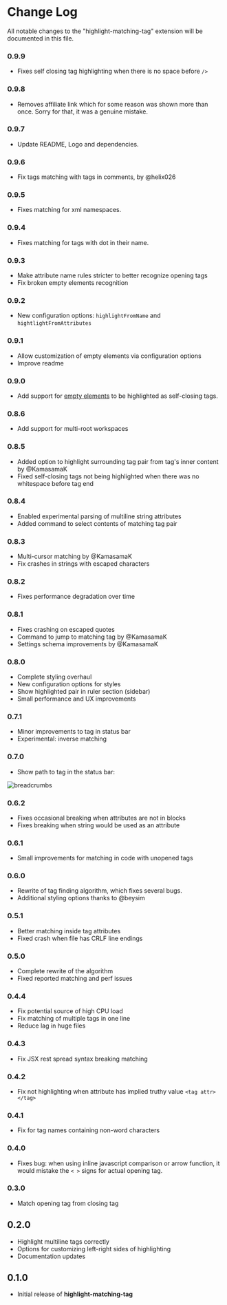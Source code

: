# Change Log

All notable changes to the "highlight-matching-tag" extension will be documented in this file.

### 0.9.9

- Fixes self closing tag highlighting when there is no space before `/>`

### 0.9.8

- Removes affiliate link which for some reason was shown more than once. Sorry for that, it was a genuine mistake.

### 0.9.7

- Update README, Logo and dependencies.

### 0.9.6

- Fix tags matching with tags in comments, by @helix026

### 0.9.5

- Fixes matching for xml namespaces.

### 0.9.4

- Fixes matching for tags with dot in their name.

### 0.9.3

- Make attribute name rules stricter to better recognize opening tags
- Fix broken empty elements recognition

### 0.9.2

- New configuration options: `highlightFromName` and `hightlightFromAttributes`

### 0.9.1

- Allow customization of empty elements via configuration options
- Improve readme

### 0.9.0

- Add support for [empty elements](https://developer.mozilla.org/en-US/docs/Glossary/Empty_element) to be highlighted as self-closing tags.

### 0.8.6

- Add support for multi-root workspaces

### 0.8.5

- Added option to highlight surrounding tag pair from tag's inner content by @KamasamaK
- Fixed self-closing tags not being highlighted when there was no whitespace before tag end

### 0.8.4

- Enabled experimental parsing of multiline string attributes
- Added command to select contents of matching tag pair

### 0.8.3

- Multi-cursor matching by @KamasamaK
- Fix crashes in strings with escaped characters

### 0.8.2

- Fixes performance degradation over time

### 0.8.1

- Fixes crashing on escaped quotes
- Command to jump to matching tag by @KamasamaK
- Settings schema improvements by @KamasamaK

### 0.8.0

- Complete styling overhaul
- New configuration options for styles
- Show highlighted pair in ruler section (sidebar)
- Small performance and UX improvements

### 0.7.1

- Minor improvements to tag in status bar
- Experimental: inverse matching

### 0.7.0

- Show path to tag in the status bar:

![breadcrumbs](https://images2.imgbox.com/bc/0d/PzVAkYdU_o.png)

### 0.6.2

- Fixes occasional breaking when attributes are not in blocks
- Fixes breaking when string would be used as an attribute

### 0.6.1

- Small improvements for matching in code with unopened tags

### 0.6.0

- Rewrite of tag finding algorithm, which fixes several bugs.
- Additional styling options thanks to @beysim

### 0.5.1

- Better matching inside tag attributes
- Fixed crash when file has CRLF line endings

### 0.5.0

- Complete rewrite of the algorithm
- Fixed reported matching and perf issues

### 0.4.4

- Fix potential source of high CPU load
- Fix matching of multiple tags in one line
- Reduce lag in huge files

### 0.4.3

- Fix JSX rest spread syntax breaking matching

### 0.4.2

- Fix not highlighting when attribute has implied truthy value `<tag attr></tag>`

### 0.4.1

- Fix for tag names containing non-word characters

### 0.4.0

- Fixes bug: when using inline javascript comparison or arrow function, it would mistake the `< >` signs for actual opening tag.

### 0.3.0

- Match opening tag from closing tag

## 0.2.0

- Highlight multiline tags correctly
- Options for customizing left-right sides of highlighting
- Documentation updates

## 0.1.0

- Initial release of **highlight-matching-tag**
